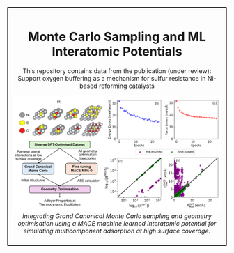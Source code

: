 <div style="border: 2px solid #000; padding: 10px; margin-bottom: 20px;">
  <h1 align="center">Monte Carlo Sampling and ML Interatomic Potentials</h1>
  <p align="center">
    This repository contains data from the publication (under review): Support oxygen buffering as a mechanism for sulfur resistance in Ni-based reforming catalysts
  </p>
  <p align="center">
    <img src="Overview.png" width="800" />
    <br>
    <em>Integrating Grand Canonical Monte Carlo sampling and geometry optimisation using a MACE machine learned interatomic potential for simulating multicomponent adsorption at high surface coverage.</em>
  </p>
</div>
